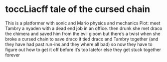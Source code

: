 # toccLiacff tale of the cursed chain
This is a platformer with sonic and Mario physics and mechanics 
Plot: meet Tambry a nyaden with a dead end job in an office.
then drunk she met draco the chimera 
and saved him from the evil gloom but there’s a twist when she broke a cursed chain to save draco it tied draco and Tambry together (and they have had past run-ins and they where all bad) so now they have to figure out how to get it off before it’s too late!or else they get stuck together forever 
